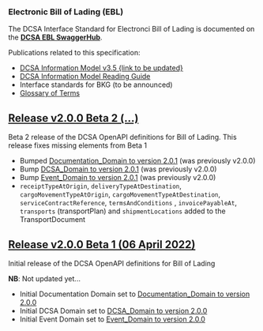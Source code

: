 ### Electronic Bill of Lading (EBL)

The DCSA Interface Standard for Electronci Bill of Lading is documented on the [**DCSA EBL SwaggerHub**](https://app.swaggerhub.com/apis/dcsaorg/DCSA_EBL).

Publications related to this specification:
- [DCSA Information Model v3.5 {link to be updated}](https://dcsa.org/wp-content/uploads/2020/12/20201208-DCSA-P1-DCSA-Information-Model-v3.5-FINAL.pdf)
-	[DCSA Information Model Reading Guide]( https://dcsa.org/wp-content/uploads/2020/07/DCSA-Information-Model-2.0-Reading-Guide-vF.pdf)
- Interface standards for BKG (to be announced)
-	[Glossary of Terms](https://knowledge.dcsa.org/s/glossary)

<a name="v200B2"></a>[Release v2.0.0 Beta 2 (...)](https://app.swaggerhub.com/apis-docs/dcsaorg/DCSA_EBL/2.0.0-Beta-2)
---
Beta 2 release of the DCSA OpenAPI definitions for Bill of Lading. This release fixes missing elements from Beta 1

- Bumped [Documentation_Domain to version 2.0.1](https://github.com/dcsaorg/DCSA-OpenAPI/tree/master/domain/documentation#v201) (was previously v2.0.0)
- Bump [DCSA_Domain to version 2.0.1](https://github.com/dcsaorg/DCSA-OpenAPI/tree/master/domain/dcsa#v201) (was previously v2.0.0)
- Bump [Event_Domain to version 2.0.1](https://github.com/dcsaorg/DCSA-OpenAPI/tree/master/domain/event#v201) (was previously v2.0.0)
- `receiptTypeAtOrigin`, `deliveryTypeAtDestination`, `cargoMovementTypeAtOrigin`, `cargoMovementTypeAtDestination`, `serviceContractReference`, `termsAndConditions` , `invoicePayableAt`, `transports` (transportPlan) and `shipmentLocations` added to the TransportDocument

<a name="v200B1"></a>[Release v2.0.0 Beta 1 (06 April 2022)](https://app.swaggerhub.com/apis-docs/dcsaorg/DCSA_EBL/2.0.0-Beta-1)
---
Initial release of the DCSA OpenAPI definitions for Bill of Lading

**NB**: Not updated yet...

- Initial Documentation Domain set to [Documentation_Domain to version 2.0.0](https://github.com/dcsaorg/DCSA-OpenAPI/tree/master/domain/documentation#v200)
- Initial DCSA Domain set to [DCSA_Domain to version 2.0.0](https://github.com/dcsaorg/DCSA-OpenAPI/tree/master/domain/dcsa#v200)
- Initial Event Domain set to [Event_Domain to version 2.0.0](https://github.com/dcsaorg/DCSA-OpenAPI/tree/master/domain/event#v200)
